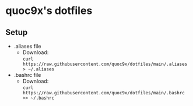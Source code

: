 # quoc9x's dotfiles
## Setup
- .aliases file
  - Download:    
  `curl https://raw.githubusercontent.com/quoc9x/dotfiles/main/.aliases > ~/.aliases`
- .bashrc file
  - Download:   
  `curl https://raw.githubusercontent.com/quoc9x/dotfiles/main/.bashrc >> ~/.bashrc`
